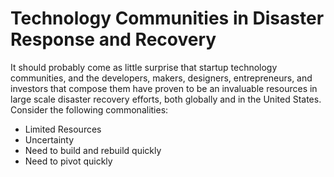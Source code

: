 # Technology Communities in Disaster Response and Recovery

It should probably come as little surprise that startup technology communities, and the developers, makers, designers, entrepreneurs, and investors that compose them have proven to be an invaluable resources in large scale disaster recovery efforts, both globally and in the United States. Consider the following commonalities:

* Limited Resources
* Uncertainty 
* Need to build and rebuild quickly
* Need to pivot quickly







